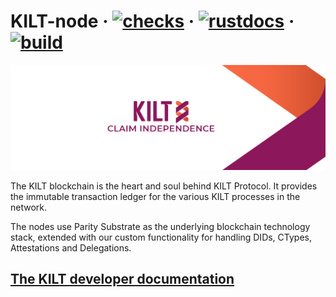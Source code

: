 # KILT-node &middot; [![checks](https://github.com/KILTprotocol/kilt-node/actions/workflows/check-code.yml/badge.svg)](https://github.com/KILTprotocol/kilt-node/tree/develop) &middot; [![rustdocs](https://github.com/KILTprotocol/kilt-node/actions/workflows/publish-rustdocs.yml/badge.svg)](https://github.com/KILTprotocol/kilt-node/tree/develop) &middot; [![build](https://gitlab.com/kiltprotocol/kilt-node/badges/develop/pipeline.svg)](https://github.com/KILTprotocol/kilt-node/tree/develop)


<p align="center">
  <img src="/.maintain/media/kilt.png">
</p>

The KILT blockchain is the heart and soul behind KILT Protocol.
It provides the immutable transaction ledger for the various KILT processes in the network.

The nodes use Parity Substrate as the underlying blockchain technology stack, extended with our custom functionality for handling DIDs, CTypes, Attestations and Delegations.

## [The KILT developer documentation](https://dev.kilt.io)
